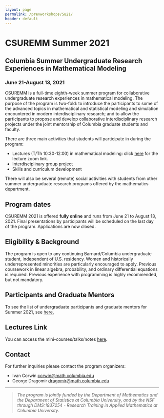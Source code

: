 ```yaml
---
layout: page
permalink: /prevworkshops/Su21/
header: default
---
```


# CSUREMM Summer 2021

## Columbia Summer Undergraduate Research Experiences in Mathematical Modeling
### June 21-August 13, 2021

CSUREMM is a full-time eighth-week summer program for collaborative undergraduate research experiences in mathematical modeling. The purpose of the program is two-fold: to introduce the participants to some of the advanced topics in mathematical and statistical modeling and simulation encountered in modern interdisciplinary research; and to allow the participants to propose and develop collaborative interdisciplinary research projects under the joint mentorship of Columbia graduate students and faculty.

There are three main activities that students will participate in during the program:

- Lectures (T/Th 10:30-12:00) in mathematical modeling: click <a href="https://columbiauniversity.zoom.us/j/93079929576?pwd=K1d1WHFjempUcUNsWHZFNHlQc2N5UT09"> here</a> for the lecture zoom link.
- Interdisciplinary group project
- Skills and curriculum development

There will also be several (remote) social activities with students from other summer undergraduate research programs offered by the mathematics department.

## Program dates
 CSUREMM 2021 is offered **fully online** and runs from June 21 to August 13, 2021. Final presentations by participants will be scheduled on the last day of the program. Applications are now closed.

## Eligibility & Background
The program is open to any continuing Barnard/Columbia undergraduate student, independent of U.S. residency. Women and historically underrepresented minorities are particularly encouraged to apply. Previous coursework in linear algebra, probability, and ordinary differential equations is required. Previous experience with programming is highly recommended, but not mandatory.

## Participants and Graduate Mentors 
To see the list of undergraduate participants and graduate mentors for Summer 2021, see [here.](https://columbiaundergradmathmodeling.github.io/Home/workshops/participants/su21/)

## Lectures Link
You can access the mini-courses/talks/notes [here](https://drive.google.com/drive/u/1/folders/1GKasIqeIkr9M8BOPP9V8Di560cnN25tL).

## Contact
For further inquiries please contact the program organizers:

- Ivan Corwin [corwin@math.columbia.edu](corwin@math.columbia.edu)
- George Dragomir [dragomir@math.columbia.edu](dragomir@math.columbia.edu)

----

> _The program is jointly funded by the Department of Mathematics and the Department of Statistics at Columbia University, and by the NSF through DMS:1937254 - Research Training in Applied Mathematics at Columbia University._
